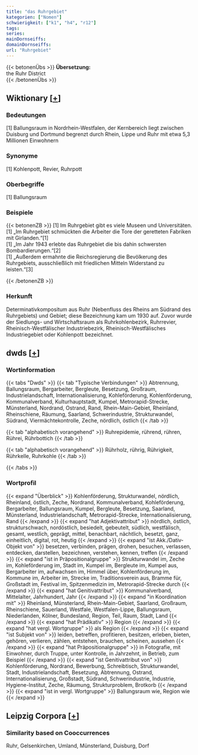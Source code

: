 ```yaml
---
title: "das Ruhrgebiet"
kategorien: ["Nomen"]
schwierigkeit: ["k1", "h4", "r12"]
tags:
series:
mainDornseiffs:
domainDornseiffs:
url: "Ruhrgebiet"
---
```


{{< betonenÜbs >}}
**Übersetzung:**  
the Ruhr District  
{{< /betonenÜbs >}}

## Wiktionary [[+](https://de.wiktionary.org/wiki/Ruhrgebiet)]

### Bedeutungen
[1] Ballungsraum in Nordrhein-Westfalen, der Kernbereich liegt zwischen Duisburg und Dortmund begrenzt durch Rhein, Lippe und Ruhr mit etwa 5,3 Millionen Einwohnern  

### Synonyme
[1] Kohlenpott, Revier, Ruhrpott  

### Oberbegriffe
[1] Ballungsraum  

### Beispiele
{{< betonenZB >}}
[1] Im Ruhrgebiet gibt es viele Museen und Universitäten.  
[1] „Im Ruhrgebiet schmückten die Arbeiter die Tore der geretteten Fabriken mit Girlanden.“[1]  
[1] „Im Jahr 1943 erlebte das Ruhrgebiet die bis dahin schwersten Bombardierungen.“[2]  
[1] „Außerdem ermahnte die Reichsregierung die Bevölkerung des Ruhrgebiets, ausschließlich mit friedlichen Mitteln Widerstand zu leisten.“[3]  

{{< /betonenZB >}}
### Herkunft
Determinativkompositum aus Ruhr (Nebenfluss des Rheins am Südrand des Ruhrgebiets) und Gebiet; diese Bezeichnung kam um 1930 auf. Zuvor wurde der Siedlungs- und Wirtschaftsraum als Ruhrkohlenbezirk, Ruhrrevier, Rheinisch-Westfälischer Industriebezirk, Rheinisch-Westfälisches Industriegebiet oder Kohlenpott bezeichnet.  



## dwds [[+](https://www.dwds.de/wb/Ruhrgebiet)]

### Wortinformation
{{< tabs "Dwds" >}}
{{< tab "Typische Verbindungen" >}}
Abtrennung, Ballungsraum, Bergarbeiter, Bergleute, Besetzung, Großraum, Industrielandschaft, Internationalisierung, Kohleförderung, Kohlenförderung, Kommunalverband, Kulturhauptstadt, Kumpel, Metrorapid-Strecke, Münsterland, Nordrand, Ostrand, Rand, Rhein-Main-Gebiet, Rheinland, Rheinschiene, Räumung, Saarland, Schwerindustrie, Strukturwandel, Südrand, Viermächtekontrolle, Zeche, nördlich, östlich
{{< /tab >}}

{{< tab "alphabetisch vorangehend" >}}
Ruhrepidemie, rührend, rühren, Rührei, Rührbottich
{{< /tab >}}

{{< tab "alphabetisch vorangehend" >}}
Rührholz, rührig, Rührigkeit, Rührkelle, Ruhrkohle
{{< /tab >}}

{{< /tabs >}}

### Wortprofil
{{< expand "Überblick" >}} Kohlenförderung, Strukturwandel, nördlich, Rheinland, östlich, Zeche, Nordrand, Kommunalverband, Kohleförderung, Bergarbeiter, Ballungsraum, Kumpel, Bergleute, Besetzung, Saarland, Münsterland, Industrielandschaft, Metrorapid-Strecke, Internationalisierung, Rand {{< /expand >}}
{{< expand "hat Adjektivattribut" >}} nördlich, östlich, strukturschwach, nordöstlich, besiedelt, gebeutelt, südlich, westfälisch, gesamt, westlich, geprägt, mittel, benachbart, nächtlich, besetzt, ganz, einheitlich, digital, rot, heutig {{< /expand >}}
{{< expand "ist Akk./Dativ-Objekt von" >}} besetzen, verbinden, prägen, drohen, besuchen, verlassen, entdecken, darstellen, bezeichnen, verstehen, kennen, treffen {{< /expand >}}
{{< expand "ist in Präpositionalgruppe" >}} Strukturwandel im, Zeche im, Kohleförderung im, Stadt im, Kumpel im, Bergleute im, Kumpel aus, Bergarbeiter im, aufwachsen im, Himmel über, Kohlenförderung im, Kommune im, Arbeiter im, Strecke im, Traditionsverein aus, Bramme für, Großstadt im, Festival im, Spitzenmedizin im, Metrorapid-Strecke durch {{< /expand >}}
{{< expand "hat Genitivattribut" >}} Kommunalverband, Mittelalter, Jahrhundert, Jahr {{< /expand >}}
{{< expand "in Koordination mit" >}} Rheinland, Münsterland, Rhein-Main-Gebiet, Saarland, Großraum, Rheinschiene, Sauerland, Westfale, Westfalen-Lippe, Ballungsraum, Niederlanden, Kölner, Bundesland, Region, Teil, Raum, Stadt, Land {{< /expand >}}
{{< expand "hat Prädikativ" >}} Region {{< /expand >}}
{{< expand "hat vergl. Wortgruppe" >}} als Region {{< /expand >}}
{{< expand "ist Subjekt von" >}} leiden, betreffen, profitieren, besitzen, erleben, bieten, gehören, verlieren, zählen, entstehen, brauchen, scheinen, aussehen {{< /expand >}}
{{< expand "hat Präpositionalgruppe" >}} in Fotografie, mit Einwohner, durch Truppe, unter Kontrolle, in Jahrzehnt, in Betrieb, zum Beispiel {{< /expand >}}
{{< expand "ist Genitivattribut von" >}} Kohlenförderung, Nordrand, Bewerbung, Schreibtisch, Strukturwandel, Stadt, Industrielandschaft, Besetzung, Abtrennung, Ostrand, Internationalisierung, Großstadt, Südrand, Schwerindustrie, Industrie, Hygiene-Institut, Zeche, Räumung, Strukturproblem, Brotkorb {{< /expand >}}
{{< expand "ist in vergl. Wortgruppe" >}} Ballungsraum wie, Region wie {{< /expand >}}

## Leipzig Corpora [[+](https://corpora.uni-leipzig.de/en/res?word=Ruhrgebiet&corpusId=deu_newscrawl-public_2018)]


### Similarity based on Cooccurrences
Ruhr, Gelsenkirchen, Umland, Münsterland, Duisburg, Dorf

